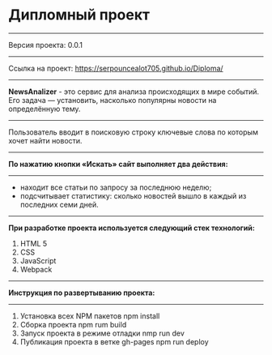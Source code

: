 Дипломный проект
=====================
***
Версия проекта: 0.0.1
***
Ссылка на проект: https://serpouncealot705.github.io/Diploma/
***
**NewsAnalizer** - это сервис для анализа происходящих в мире событий. Его задача — установить, насколько популярны новости на определённую тему. 
***
Пользователь вводит в поисковую строку ключевые слова по которым хочет найти новости.
***
**По нажатию кнопки «Искать» сайт выполняет два действия:**
***
* находит все статьи по запросу за последнюю неделю;
* подсчитывает статистику: сколько новостей вышло в каждый из последних семи дней.
***
**При разработке проекта используется следующий стек технологий:**
1. HTML 5
3. CSS
3. JavaScript
4. Webpack
***
**Инструкция по развертыванию проекта:**
***
1. Установка всех NPM пакетов npm install
2. Сборка проекта npm rum build
3. Запуск проекта в режиме отладки  nmp run dev
4. Публикация проекта в ветке gh-pages npm run deploy

